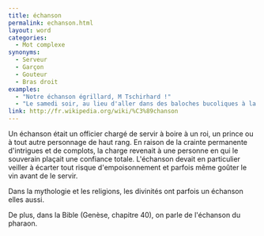 ```yaml
---
title: échanson
permalink: echanson.html
layout: word
categories:
  - Mot complexe
synonyms:
  - Serveur
  - Garçon
  - Gouteur
  - Bras droit
examples:
  - "Notre échanson égrillard, M Tschirhard !"
  - "Le samedi soir, au lieu d'aller dans des baloches bucoliques à la rencontre d'échansons égrillards."
link: http://fr.wikipedia.org/wiki/%C3%89chanson
---
```


Un échanson était un officier chargé de servir à boire à un roi, un prince ou à tout autre personnage de haut rang. En raison de la crainte permanente d'intrigues et de complots, la charge revenait à une personne en qui le souverain plaçait une confiance totale. L'échanson devait en particulier veiller à écarter tout risque d'empoisonnement et parfois même goûter le vin avant de le servir.

Dans la mythologie et les religions, les divinités ont parfois un échanson elles aussi.

De plus, dans la Bible (Genèse, chapitre 40), on parle de l'échanson du pharaon.

